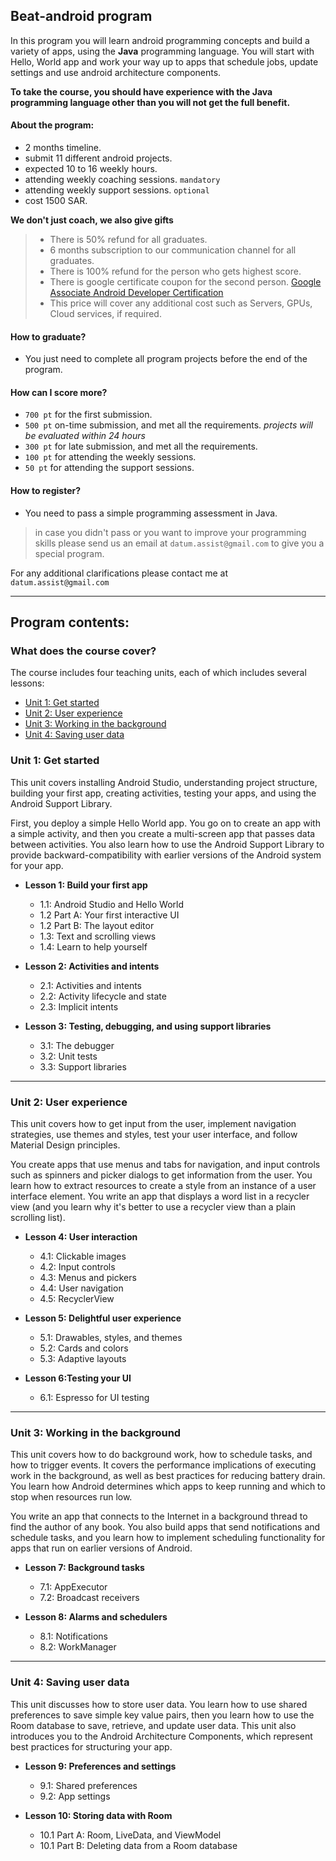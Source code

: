 ## Beat-android program

In this program you will learn android programming concepts and build a variety of apps, using the **Java** programming language. You will start with Hello, World app and work your way up to apps that schedule jobs, update settings and use android architecture components.

**To take the course, you should have experience with the Java programming language other than you will not get the full benefit.**

#### About the program:

- 2 months timeline.
- submit 11 different android projects.
- expected 10 to 16 weekly hours.
- attending weekly coaching sessions. `mandatory`
- attending weekly support sessions. `optional`
- cost 1500 SAR.

**We don't just coach, we also give gifts**

> - There is 50% refund for all graduates.
> - 6 months subscription to our communication channel for all graduates.
> - There is 100% refund for the person who gets highest score.
> - There is google certificate coupon for the second person. [Google Associate Android Developer Certification](https://developers.google.com/certification/associate-android-developer)
> - This price will cover any additional cost such as Servers, GPUs, Cloud services, if required.

#### How to graduate?

- You just need to complete all program projects before the end of the program.

#### How can I score more?

- `700 pt` for the first submission.
- `500 pt` on-time submission, and met all the requirements. _projects will be evaluated within 24 hours_
- `300 pt` for late submission, and met all the requirements.
- `100 pt` for attending the weekly sessions.
- `50 pt` for attending the support sessions.

#### How to register?

- You need to pass a simple programming assessment in Java.

> in case you didn't pass or you want to improve your programming skills please send us an email at `datum.assist@gmail.com` to give you a special program.

For any additional clarifications please contact me at `datum.assist@gmail.com`

---

## Program contents:

### What does the course cover?

The course includes four teaching units, each of which includes several lessons:

- [Unit 1: Get started](#get-started)
- [Unit 2: User experience](#user-experience)
- [Unit 3: Working in the background](#working-in-the-background)
- [Unit 4: Saving user data](#saving-user-data)

### Unit 1: Get started

This unit covers installing Android Studio, understanding project structure, building your first app, creating activities, testing your apps, and using the Android Support Library.

First, you deploy a simple Hello World app. You go on to create an app with a simple activity, and then you create a multi-screen app that passes data between activities. You also learn how to use the Android Support Library to provide backward-compatibility with earlier versions of the Android system for your app.

- **Lesson 1: Build your first app**

  - 1.1: Android Studio and Hello World
  - 1.2 Part A: Your first interactive UI
  - 1.2 Part B: The layout editor
  - 1.3: Text and scrolling views
  - 1.4: Learn to help yourself

- **Lesson 2: Activities and intents**

  - 2.1: Activities and intents
  - 2.2: Activity lifecycle and state
  - 2.3: Implicit intents

- **Lesson 3: Testing, debugging, and using support libraries**

  - 3.1: The debugger
  - 3.2: Unit tests
  - 3.3: Support libraries

---

### Unit 2: User experience

This unit covers how to get input from the user, implement navigation strategies, use themes and styles, test your user interface, and follow Material Design principles.

You create apps that use menus and tabs for navigation, and input controls such as spinners and picker dialogs to get information from the user. You learn how to extract resources to create a style from an instance of a user interface element. You write an app that displays a word list in a recycler view (and you learn why it's better to use a recycler view than a plain scrolling list).

- **Lesson 4: User interaction**

  - 4.1: Clickable images
  - 4.2: Input controls
  - 4.3: Menus and pickers
  - 4.4: User navigation
  - 4.5: RecyclerView

- **Lesson 5: Delightful user experience**

  - 5.1: Drawables, styles, and themes
  - 5.2: Cards and colors
  - 5.3: Adaptive layouts

- **Lesson 6:Testing your UI**

  - 6.1: Espresso for UI testing

---

### Unit 3: Working in the background

This unit covers how to do background work, how to schedule tasks, and how to trigger events. It covers the performance implications of executing work in the background, as well as best practices for reducing battery drain. You learn how Android determines which apps to keep running and which to stop when resources run low.

You write an app that connects to the Internet in a background thread to find the author of any book. You also build apps that send notifications and schedule tasks, and you learn how to implement scheduling functionality for apps that run on earlier versions of Android.

- **Lesson 7: Background tasks**

  - 7.1: AppExecutor
  - 7.2: Broadcast receivers

- **Lesson 8: Alarms and schedulers**

  - 8.1: Notifications
  - 8.2: WorkManager

---

### Unit 4: Saving user data

This unit discusses how to store user data. You learn how to use shared preferences to save simple key value pairs, then you learn how to use the Room database to save, retrieve, and update user data. This unit also introduces you to the Android Architecture Components, which represent best practices for structuring your app.

- **Lesson 9: Preferences and settings**

  - 9.1: Shared preferences
  - 9.2: App settings

- **Lesson 10: Storing data with Room**

  - 10.1 Part A: Room, LiveData, and ViewModel
  - 10.1 Part B: Deleting data from a Room database
